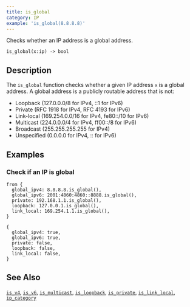```yaml
---
title: is_global
category: IP
example: 'is_global(8.8.8.8)'
---
```


Checks whether an IP address is a global address.

```tql
is_global(x:ip) -> bool
```

## Description

The `is_global` function checks whether a given IP address `x` is a global
address. A global address is a publicly routable address that is not:

- Loopback (127.0.0.0/8 for IPv4, ::1 for IPv6)
- Private (RFC 1918 for IPv4, RFC 4193 for IPv6)
- Link-local (169.254.0.0/16 for IPv4, fe80::/10 for IPv6)
- Multicast (224.0.0.0/4 for IPv4, ff00::/8 for IPv6)
- Broadcast (255.255.255.255 for IPv4)
- Unspecified (0.0.0.0 for IPv4, :: for IPv6)

## Examples

### Check if an IP is global

```tql
from {
  global_ipv4: 8.8.8.8.is_global(),
  global_ipv6: 2001:4860:4860::8888.is_global(),
  private: 192.168.1.1.is_global(),
  loopback: 127.0.0.1.is_global(),
  link_local: 169.254.1.1.is_global(),
}
```

```tql
{
  global_ipv4: true,
  global_ipv6: true,
  private: false,
  loopback: false,
  link_local: false,
}
```

## See Also

[`is_v4`](/reference/functions/is_v4),
[`is_v6`](/reference/functions/is_v6),
[`is_multicast`](/reference/functions/is_multicast),
[`is_loopback`](/reference/functions/is_loopback),
[`is_private`](/reference/functions/is_private),
[`is_link_local`](/reference/functions/is_link_local),
[`ip_category`](/reference/functions/ip_category)